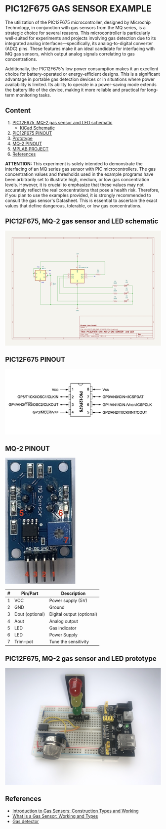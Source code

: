 # PIC12F675 GAS SENSOR EXAMPLE

The utilization of the PIC12F675 microcontroller, designed by Microchip Technology, in conjunction with gas sensors from the MQ series, is a strategic choice for several reasons. This microcontroller is particularly well-suited for experiments and projects involving gas detection due to its integrated analog interfaces—specifically, its analog-to-digital converter (ADC) pins. These features make it an ideal candidate for interfacing with MQ gas sensors, which output analog signals correlating to gas concentrations.

Additionally, the PIC12F675's low power consumption makes it an excellent choice for battery-operated or energy-efficient designs. This is a significant advantage in portable gas detection devices or in situations where power availability is limited. Its ability to operate in a power-saving mode extends the battery life of the device, making it more reliable and practical for long-term monitoring tasks.


## Content

1. [PIC12F675, MQ-2 gas sensor and LED schematic](#pic12f675-mq-2-gas-sensor-and-led-schematic)
    * [KiCad Schematic](./KiCad/)
2. [PIC12F675 PINOUT](#pic12f675-pinout)
3. [Prototype](#pic12f675-mq-2-gas-sensor-and-led-prototype)
4. [MQ-2 PINOUT](#mq-2-pinout)
5. [MPLAB PROJECT](./MPLAB_EXAMPLES/)
6. [References](#references)


**ATTENTION:** This experiment is solely intended to demonstrate the interfacing of an MQ series gas sensor with PIC microcontrollers. The gas concentration values and thresholds used in the example programs have been arbitrarily set to illustrate high, medium, or low gas concentration levels. However, it is crucial to emphasize that these values may not accurately reflect the real concentrations that pose a health risk. Therefore, if you plan to use the examples provided, it is strongly recommended to consult the gas sensor's Datasheet. This is essential to ascertain the exact values that define dangerous, tolerable, or low gas concentrations.


## PIC12F675, MQ-2 gas sensor and LED schematic

![PIC12F675, MQ-2 gas sensor and LED schematic](./schemaqtic_pic12f675_MQ_X_LEDs.jpg)


## PIC12F675 PINOUT

![PIC16F877 PINOUT](../../../images/PIC12F675_PINOUT.png)


## MQ-2 PINOUT

![MQ-2 PINOUT](../images/MQ_PINOUT.jpg)

| # | Pin/Part | Description |
|---|---|---|
| 1 | VCC | Power supply (5V) |
| 2 | GND | Ground |
| 3 | Dout (optional) | Digital output (optional) |
| 4 | Aout | Analog output |
| 5 | LED  | Gas indicator | 
| 6 | LED  | Power Supply | 
| 7 | Trim-pot | Tune the sensitivity | 



## PIC12F675, MQ-2 gas sensor and LED prototype

![Prototype](./prototype_pic12f675_MQ_2_LEDs.jpg)


## References

* [Introduction to Gas Sensors: Construction Types and Working ](https://components101.com/articles/introduction-to-gas-sensors-types-working-and-applications)
* [What is a Gas Sensor: Working and Types](https://wiki.dfrobot.com/What_is_a_Gas_Sensor)
* [Gas detector](https://en.wikipedia.org/wiki/Gas_detector)

